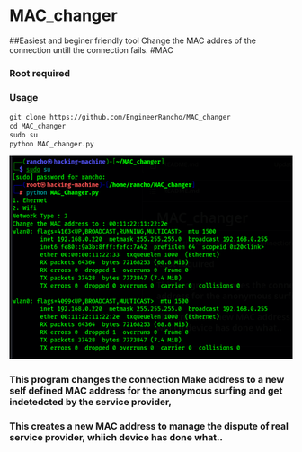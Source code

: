 # MAC_changer
##Easiest and beginer friendly tool
Change the MAC addres of the connection untill the connection fails. #MAC

### Root required

### Usage
```
git clone https://github.com/EngineerRancho/MAC_changer
cd MAC_changer
sudo su
python MAC_changer.py
```

![](.Screenshot.png)

### This program changes the connection Make address to a new self defined MAC address for the anonymous surfing and get indetedcted by the service provider,
### This creates a new MAC address to manage the dispute of real service provider, whiich device has done what..

